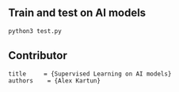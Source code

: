 ## Train and test on AI models
```bash
python3 test.py
```

## Contributor
```
title     = {Supervised Learning on AI models}
authors    = {Alex Kartun}
```
